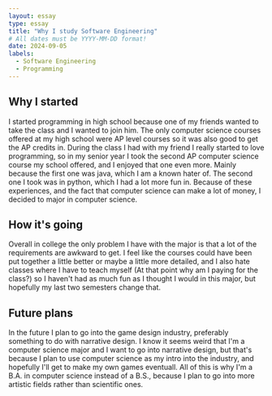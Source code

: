 ```yaml
---
layout: essay
type: essay
title: "Why I study Software Engineering"
# All dates must be YYYY-MM-DD format!
date: 2024-09-05
labels:
  - Software Engineering
  - Programming
---
```


## Why I started

I started programming in high school because one of my friends wanted to take the class and I wanted to join him. The only computer science courses offered at my high school were AP level courses so it was also good to get the AP credits in. During the class I had with my friend I really started to love programming, so in my senior year I took the second AP computer science course my school offered, and I enjoyed that one even more. Mainly because the first one was java, which I am a known hater of. The second one I took was in python, which I had a lot more fun in. Because of these experiences, and the fact that computer science can make a lot of money, I decided to major in computer science. 

## How it's going

Overall in college the only problem I have with the major is that a lot of the requirements are awkward to get. I feel like the courses could have been put together a little better or maybe a little more detailed, and I also hate classes where I have to teach myself (At that point why am I paying for the class?) so I haven't had as much fun as I thought I would in this major, but hopefully my last two semesters change that. 

## Future plans

In the future I plan to go into the game design industry, preferably something to do with narrative design. I know it seems weird that I'm a computer science major and I want to go into narrative design, but that's because I plan to use computer science as my intro into the industry, and hopefully I'll get to make my own games eventuall. All of this is why I'm a B.A. in computer science instead of a B.S., because I plan to go into more artistic fields rather than scientific ones.
